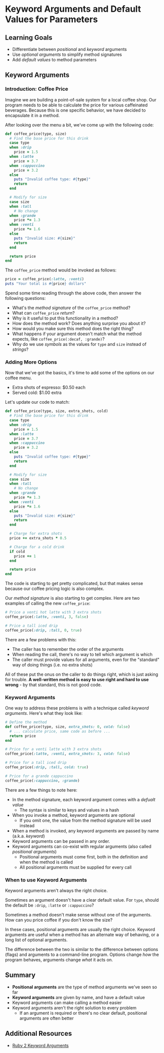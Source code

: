 # Keyword Arguments and Default Values for Parameters
## Learning Goals
- Differentiate between _positional_ and _keyword_ arguments
- Use _optional arguments_ to simplify method signatures
- Add _default values_ to method parameters

## Keyword Arguments

### Introduction: Coffee Price
Imagine we are building a point-of-sale system for a local coffee shop. Our program needs to be able to calculate the price for various caffeinated beverages. Because this is one specific behavior, we have decided to encapsulate it in a method.

After looking over the menu a bit, we've come up with the following code:

```ruby
def coffee_price(type, size)
  # Find the base price for this drink
  case type
  when :drip
    price = 1.5
  when :latte
    price = 3.7
  when :cappuccino
    price = 3.2
  else
    puts "Invalid coffee type: #{type}"
    return
  end

  # Modify for size
  case size
  when :tall
    # No change
  when :grande
    price *= 1.3
  when :venti
    price *= 1.6
  else
    puts "Invalid size: #{size}"
    return
  end

  return price
end
```

The `coffee_price` method would be invoked as follows:

```ruby
price = coffee_price(:latte, :venti)
puts "Your total is #{price} dollars"
```

Spend some time reading through the above code, then answer the following questions:
- What's the _method signature_ of the `coffee_price` method?
- What can `coffee_price` _return_?
- Why is it useful to put this functionality in a method?
- How does the method work? Does anything surprise you about it?
- How would you make sure this method does the right thing?
- What happens if your argument doesn't match what the method expects, like `coffee_price(:decaf, :grande)`?
- Why do we use _symbols_ as the values for `type` and `size` instead of _strings_?

### Adding More Options

Now that we've got the basics, it's time to add some of the options on our coffee menu.
- Extra shots of espresso: $0.50 each
- Served cold: $1.00 extra

Let's update our code to match:

```ruby
def coffee_price(type, size, extra_shots, cold)
  # Find the base price for this drink
  case type
  when :drip
    price = 1.5
  when :latte
    price = 3.7
  when :cappuccino
    price = 3.2
  else
    puts "Invalid coffee type: #{type}"
    return
  end

  # Modify for size
  case size
  when :tall
    # No change
  when :grande
    price *= 1.3
  when :venti
    price *= 1.6
  else
    puts "Invalid size: #{size}"
    return
  end

  # Charge for extra shots
  price += extra_shots * 0.5

  # Charge for a cold drink
  if cold
    price += 1
  end

  return price
end
```

The code is starting to get pretty complicated, but that makes sense because our coffee pricing logic is also complex.

Our _method signature_ is also starting to get complex. Here are two examples of calling the new `coffee_price`:

```ruby
# Price a venti hot latte with 3 extra shots
coffee_price(:latte, :venti, 3, false)

# Price a tall iced drip
coffee_price(:drip, :tall, 0, true)
```

There are a few problems with this:
- The caller has to remember the order of the arguments
- When reading the call, there's no way to tell which argument is which
- The caller must provide values for all arguments, even for the "standard" way of doing things (i.e. no extra shots)

All of these put the onus on the caller to do things right, which is just asking for trouble. **A well-written method is easy to use right and hard to use wrong** - by that standard, this is not good code.

### Keyword Arguments

One way to address these problems is with a technique called _keyword arguments_. Here's what they look like:

```ruby
# Define the method
def coffee_price(type, size, extra_shots: 0, cold: false)
  # ... calculate price, same code as before ...
  return price
end

# Price for a venti latte with 3 extra shots
coffee_price(:latte, :venti, extra_shots: 3, cold: false)

# Price for a tall iced drip
coffee_price(:drip, :tall, cold: true)

# Price for a grande cappuccino
coffee_price(:cappuccino, :grande)
```

There are a few things to note here:
- In the method signature, each keyword argument comes with a _defualt value_
  - The syntax is similar to keys and values in a hash
- When you invoke a method, keyword arguments are optional
  - If you omit one, the value from the method signature will be used instead
- When a method is invoked, any keyword arguments are passed by name (a.k.a. _keyword_)
- Keyword arguments can be passed in any order.
- Keyword arguments can co-exist with regular arguments (also called _positional arguments_)
  - Positional arguments must come first, both in the definition and when the method is called
  - All positional arguments must be supplied for every call

### When to use Keyword Arguments

Keyword arguments aren't always the right choice.

Sometimes an argument doesn't have a clear default value. For `type`, should the default be `:drip`, `:latte` or `:cappuccino`?

Sometimes a method doesn't make sense without one of the arguments. How can you price coffee if you don't know the size?

In these cases, positional arguments are usually the right choice. Keyword arguments are useful when a method has an alternate way of behaving, or a long list of optional arguments.

The difference between the two is similar to the difference between options (flags) and arguments to a command-line program. Options change _how_ the program behaves, arguments change _what_ it acts on.

## Summary

- **Positional arguments** are the type of method arguments we've seen so far
- **Keyword arguments** are given by name, and have a default value
- Keyword arguments can make calling a method easier
- Keyword arguments aren't the right solution to every problem
  - If an argument is required or there's no clear default, positional arguments are often better

## Additional Resources
* [Ruby 2 Keyword Arguments](https://robots.thoughtbot.com/ruby-2-keyword-arguments)
